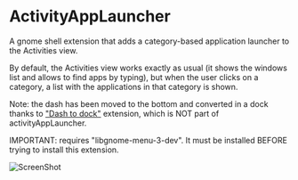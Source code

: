 # ActivityAppLauncher #

A gnome shell extension that adds a category-based application launcher to the Activities view.

By default, the Activities view works exactly as usual (it shows the windows list and allows to find apps by typing), but when the user clicks on a category, a list with the applications in that category is shown.

Note: the dash has been moved to the bottom and converted in a dock thanks to ["Dash to dock"](https://extensions.gnome.org/extension/307/dash-to-dock/) extension, which is NOT part of activityAppLauncher.

IMPORTANT: requires "libgnome-menu-3-dev". It must be installed BEFORE trying to install this extension.

![ScreenShot](activitiesAppLauncher.jpg)
